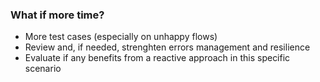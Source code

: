 ### What if more time?
* More test cases (especially on unhappy flows)
* Review and, if needed, strenghten errors management and resilience
* Evaluate if any benefits from a reactive approach in this specific scenario
